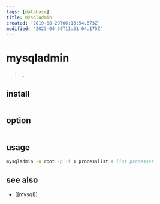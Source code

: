 ```yaml
---
tags: [database]
title: mysqladmin
created: '2019-08-29T06:15:54.673Z'
modified: '2023-04-30T11:31:04.175Z'
---
```


# mysqladmin

> ..

## install

```sh
```

## option

```sh
```

## usage

```sh
mysqladmin -u root -p -i 1 processlist # list processes
```

## see also

- [[mysql]]
